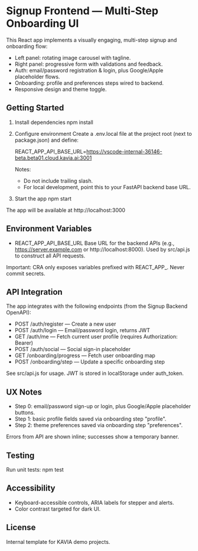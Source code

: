 # Signup Frontend — Multi‑Step Onboarding UI

This React app implements a visually engaging, multi-step signup and onboarding flow:

- Left panel: rotating image carousel with tagline.
- Right panel: progressive form with validations and feedback.
- Auth: email/password registration & login, plus Google/Apple placeholder flows.
- Onboarding: profile and preferences steps wired to backend.
- Responsive design and theme toggle.

## Getting Started

1) Install dependencies
   npm install

2) Configure environment
   Create a .env.local file at the project root (next to package.json) and define:

   REACT_APP_API_BASE_URL=https://vscode-internal-36146-beta.beta01.cloud.kavia.ai:3001

   Notes:
   - Do not include trailing slash.
   - For local development, point this to your FastAPI backend base URL.

3) Start the app
   npm start

The app will be available at http://localhost:3000

## Environment Variables

- REACT_APP_API_BASE_URL
  Base URL for the backend APIs (e.g., https://server.example.com or http://localhost:8000).
  Used by src/api.js to construct all API requests.

Important: CRA only exposes variables prefixed with REACT_APP_. Never commit secrets.

## API Integration

The app integrates with the following endpoints (from the Signup Backend OpenAPI):

- POST /auth/register — Create a new user
- POST /auth/login — Email/password login, returns JWT
- GET /auth/me — Fetch current user profile (requires Authorization: Bearer)
- POST /auth/social — Social sign-in placeholder
- GET /onboarding/progress — Fetch user onboarding map
- POST /onboarding/step — Update a specific onboarding step

See src/api.js for usage. JWT is stored in localStorage under auth_token.

## UX Notes

- Step 0: email/password sign-up or login, plus Google/Apple placeholder buttons.
- Step 1: basic profile fields saved via onboarding step "profile".
- Step 2: theme preferences saved via onboarding step "preferences".

Errors from API are shown inline; successes show a temporary banner.

## Testing

Run unit tests:
  npm test

## Accessibility

- Keyboard-accessible controls, ARIA labels for stepper and alerts.
- Color contrast targeted for dark UI.

## License

Internal template for KAVIA demo projects.
